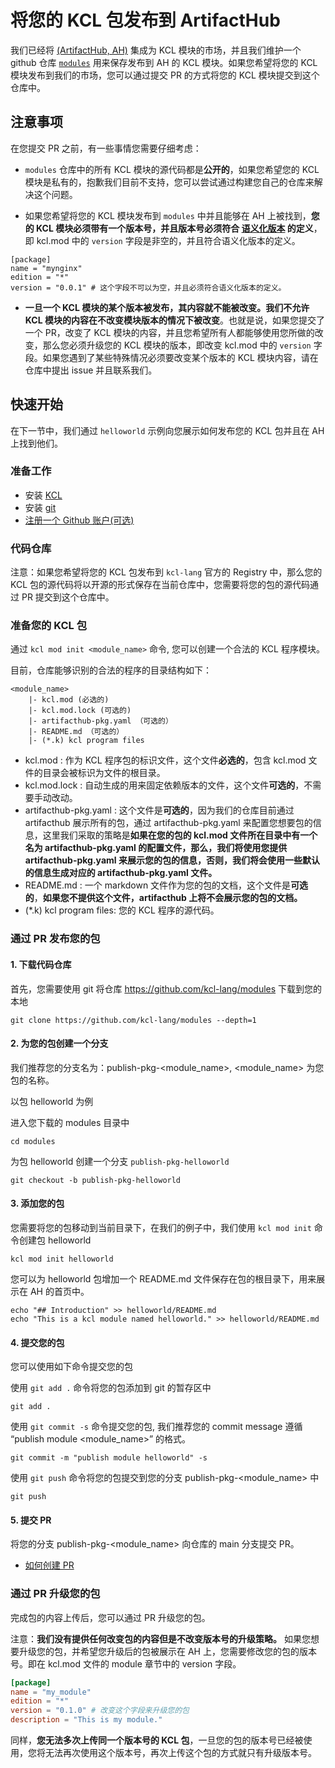 # 将您的 KCL 包发布到 ArtifactHub

我们已经将 [(ArtifactHub, AH)](https://artifacthub.io/) 集成为 KCL 模块的市场，并且我们维护一个 github 仓库 [`modules`](https://github.com/kcl-lang/modules) 用来保存发布到 AH 的 KCL 模块。如果您希望将您的 KCL 模块发布到我们的市场，您可以通过提交 PR 的方式将您的 KCL 模块提交到这个仓库中。

## 注意事项

在您提交 PR 之前，有一些事情您需要仔细考虑：

- `modules` 仓库中的所有 KCL 模块的源代码都是**公开的**，如果您希望您的 KCL 模块是私有的，抱歉我们目前不支持，您可以尝试通过构建您自己的仓库来解决这个问题。

- 如果您希望将您的 KCL 模块发布到 `modules` 中并且能够在 AH 上被找到，**您的 KCL 模块必须带有一个版本号，并且版本号必须符合 [语义化版本](https://semver.org/) 的定义**，即 kcl.mod 中的 `version` 字段是非空的，并且符合语义化版本的定义。

```
[package]
name = "mynginx"
edition = "*"
version = "0.0.1" # 这个字段不可以为空，并且必须符合语义化版本的定义。
```

- **一旦一个 KCL 模块的某个版本被发布，其内容就不能被改变。我们不允许 KCL 模块的内容在不改变模块版本的情况下被改变**。也就是说，如果您提交了一个 PR，改变了 KCL 模块的内容，并且您希望所有人都能够使用您所做的改变，那么您必须升级您的 KCL 模块的版本，即改变 kcl.mod 中的 `version` 字段。如果您遇到了某些特殊情况必须要改变某个版本的 KCL 模块内容，请在仓库中提出 issue 并且联系我们。

## 快速开始

在下一节中，我们通过 `helloworld` 示例向您展示如何发布您的 KCL 包并且在 AH 上找到他们。

### 准备工作

- 安装 [KCL](https://kcl-lang.io/docs/user_docs/getting-started/install)
- 安装 [git](https://git-scm.com/book/zh/v2/%E8%B5%B7%E6%AD%A5-%E5%AE%89%E8%A3%85-Git)
- [注册一个 Github 账户(可选)](https://docs.github.com/zh/get-started/signing-up-for-github/signing-up-for-a-new-github-account)

### 代码仓库

注意：如果您希望将您的 KCL 包发布到 `kcl-lang` 官方的 Registry 中，那么您的 KCL 包的源代码将以开源的形式保存在当前仓库中，您需要将您的包的源代码通过 PR 提交到这个仓库中。

### 准备您的 KCL 包

通过 `kcl mod init <module_name>` 命令, 您可以创建一个合法的 KCL 程序模块。

目前，仓库能够识别的合法的程序的目录结构如下：

```
<module_name>
    |- kcl.mod (必选的)
    |- kcl.mod.lock (可选的)
    |- artifacthub-pkg.yaml （可选的）
    |- README.md （可选的）
    |- (*.k) kcl program files
```

- kcl.mod : 作为 KCL 程序包的标识文件，这个文件**必选的**，包含 kcl.mod 文件的目录会被标识为文件的根目录。
- kcl.mod.lock : 自动生成的用来固定依赖版本的文件，这个文件**可选的**，不需要手动改动。
- artifacthub-pkg.yaml : 这个文件是**可选的**，因为我们的仓库目前通过 artifacthub 展示所有的包，通过 artifacthub-pkg.yaml 来配置您想要包的信息，这里我们采取的策略是**如果在您的包的 kcl.mod 文件所在目录中有一个名为 artifacthub-pkg.yaml 的配置文件，那么，我们将使用您提供 artifacthub-pkg.yaml 来展示您的包的信息，否则，我们将会使用一些默认的信息生成对应的 artifacthub-pkg.yaml 文件。**
- README.md : 一个 markdown 文件作为您的包的文档，这个文件是**可选的**，**如果您不提供这个文件，artifacthub 上将不会展示您的包的文档。**
- (*.k) kcl program files: 您的 KCL 程序的源代码。

### 通过 PR 发布您的包

#### 1. 下载代码仓库

首先，您需要使用 git 将仓库 https://github.com/kcl-lang/modules 下载到您的本地 

```shell
git clone https://github.com/kcl-lang/modules --depth=1
```

#### 2. 为您的包创建一个分支

我们推荐您的分支名为：publish-pkg-<module_name>, <module_name> 为您包的名称。

以包 helloworld 为例

进入您下载的 modules 目录中

```shell
cd modules
```

为包 helloworld 创建一个分支 `publish-pkg-helloworld`

```shell
git checkout -b publish-pkg-helloworld
```

#### 3. 添加您的包

您需要将您的包移动到当前目录下，在我们的例子中，我们使用 `kcl mod init` 命令创建包 helloworld

```shell
kcl mod init helloworld
```

您可以为 helloworld 包增加一个 README.md 文件保存在包的根目录下，用来展示在 AH 的首页中。

```shell
echo "## Introduction" >> helloworld/README.md
echo "This is a kcl module named helloworld." >> helloworld/README.md
```

#### 4. 提交您的包

您可以使用如下命令提交您的包

使用 `git add .` 命令将您的包添加到 git 的暂存区中

```shell
git add .
```

使用 `git commit -s` 命令提交您的包, 我们推荐您的 commit message 遵循  “publish module <module_name>” 的格式。

```shell
git commit -m "publish module helloworld" -s
```

使用 `git push` 命令将您的包提交到您的分支 publish-pkg-<module_name> 中

```shell
git push
```

#### 5. 提交 PR

将您的分支 publish-pkg-<module_name> 向仓库的 main 分支提交 PR。

- [如何创建 PR](https://docs.github.com/zh/pull-requests/collaborating-with-pull-requests/proposing-changes-to-your-work-with-pull-requests/creating-a-pull-request)

### 通过 PR 升级您的包
完成包的内容上传后，您可以通过 PR 升级您的包。

注意：**我们没有提供任何改变包的内容但是不改变版本号的升级策略。** 如果您想要升级您的包，并希望您升级后的包被展示在 AH 上，您需要修改您的包的版本号。即在 kcl.mod 文件的 module 章节中的 version 字段。

```toml
[package]
name = "my_module"
edition = "*"
version = "0.1.0" # 改变这个字段来升级您的包
description = "This is my module."
```

同样，**您无法多次上传同一个版本号的 KCL 包**，一旦您的包的版本号已经被使用，您将无法再次使用这个版本号，再次上传这个包的方式就只有升级版本号。
